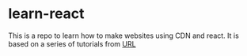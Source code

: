 # learn-react
This is a repo to learn how to make websites using CDN and react. It is based on a series of tutorials from [URL](https://danprince.github.io/learn-react/)
